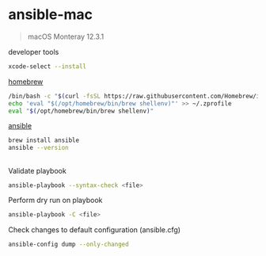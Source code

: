 # ansible-mac

> macOS Monteray 12.3.1

developer tools
```sh
xcode-select --install
```

[homebrew](https://brew.sh/)
```sh
/bin/bash -c "$(curl -fsSL https://raw.githubusercontent.com/Homebrew/install/HEAD/install.sh)"
echo 'eval "$(/opt/homebrew/bin/brew shellenv)"' >> ~/.zprofile
eval "$(/opt/homebrew/bin/brew shellenv)"
```

[ansible](https://ansible.com)
```sh
brew install ansible
ansible --version
```

## 

Validate playbook 
```sh
ansible-playbook --syntax-check <file>
```

Perform dry run on playbook 
```sh
ansible-playbook -C <file>
```

Check changes to default configuration (ansible.cfg)
```sh
ansible-config dump --only-changed
```
